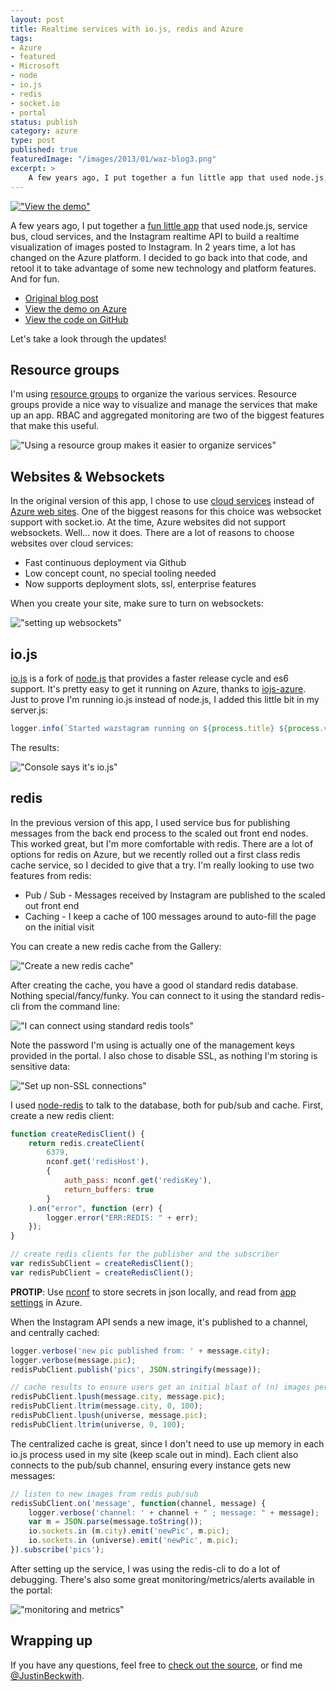 ```yaml
---
layout: post
title: Realtime services with io.js, redis and Azure
tags:
- Azure
- featured
- Microsoft
- node
- io.js
- redis
- socket.io
- portal
status: publish
category: azure
type: post
published: true
featuredImage: "/images/2013/01/waz-blog3.png"
excerpt: >
    A few years ago, I put together a fun little app that used node.js, service bus, cloud services, and the Instagram realtime API to build a realtime visualization of images posted to Instagram. In 2 years time, a lot has changed on the Azure platform.  I decided to go back into that code, and retool it to take advantage of some new technology and platform features.  And for fun.
---
```


[!["View the demo"](/images/2013/01/waz-screenshot.png)](https://wazstagram.azurewebsites.net)

A few years ago, I put together a [fun little app](https://jbeckwith.com/2013/01/30/building-scalable-realtime-services-with-node-js-socket-io-and-windows-azure/) that used node.js, service bus, cloud services, and the Instagram realtime API to build a realtime visualization of images posted to Instagram. In 2 years time, a lot has changed on the Azure platform.  I decided to go back into that code, and retool it to take advantage of some new technology and platform features.  And for fun.

- [Original blog post](https://jbeckwith.com/2013/01/30/building-scalable-realtime-services-with-node-js-socket-io-and-windows-azure/)
- [View the demo on Azure](https://wazstagram.azurewebsites.net/)
- [View the code on GitHub](https://github.com/JustinBeckwith/wazstagram)

Let's take a look through the updates!


## Resource groups

I'm using [resource groups](http://azure.microsoft.com/en-us/documentation/articles/azure-preview-portal-using-resource-groups/) to organize the various services.  Resource groups provide a nice way to visualize and manage the services that make up an app.  RBAC and aggregated monitoring are two of the biggest features that make this useful.

!["Using a resource group makes it easier to organize services"](/images/2015/wazstagram/resource-group.png)


## Websites & Websockets

In the original version of this app, I chose to use [cloud services](http://azure.microsoft.com/en-us/services/cloud-services/) instead of [Azure web sites](http://azure.microsoft.com/en-us/documentation/services/websites/).  One of the biggest reasons for this choice was websocket support with socket.io.  At the time, Azure websites did not support websockets.  Well...  now it does.  There are a lot of reasons to choose websites over cloud services:

- Fast continuous deployment via Github
- Low concept count, no special tooling needed
- Now supports deployment slots, ssl, enterprise features

When you create your site, make sure to turn on websockets:

!["setting up websockets"](/images/2015/wazstagram/websockets.png)


## io.js

[io.js](https://iojs.org/) is a fork of [node.js](http://nodejs.org/) that provides a faster release cycle and es6 support.  It's pretty easy to get it running on Azure, thanks to [iojs-azure](https://github.com/felixrieseberg/iojs-azure).  Just to prove I'm running io.js instead of node.js, I added this little bit in my server.js:

```js
logger.info(`Started wazstagram running on ${process.title} ${process.version}`);
```

The results:

!["Console says it's io.js"](/images/2015/wazstagram/iojs.png)


## redis

In the previous version of this app, I used service bus for publishing messages from the back end process to the scaled out front end nodes.  This worked great, but I'm more comfortable with redis.  There are a lot of options for redis on Azure, but we recently rolled out a first class redis cache service, so I decided to give that a try.  I'm really looking to use two features from redis:

- Pub / Sub - Messages received by Instagram are published to the scaled out front end
- Caching - I keep a cache of 100 messages around to auto-fill the page on the initial visit

You can create a new redis cache from the Gallery:

!["Create a new redis cache"](/images/2015/wazstagram/redis-create.png)

After creating the cache, you have a good ol standard redis database. Nothing special/fancy/funky.  You can connect to it using the standard redis-cli from the command line:

!["I can connect using standard redis tools"](/images/2015/wazstagram/redis-cli.png)

Note the password I'm using is actually one of the management keys provided in the portal.  I also chose to disable SSL, as nothing I'm storing is sensitive data:

!["Set up non-SSL connections"](/images/2015/wazstagram/redis-ssl.png)

I used [node-redis](https://github.com/mranney/node_redis) to talk to the database, both for pub/sub and cache.  First, create a new redis client:

```js
function createRedisClient() {
    return redis.createClient(
        6379,
        nconf.get('redisHost'),
        {
            auth_pass: nconf.get('redisKey'),
            return_buffers: true
        }
    ).on("error", function (err) {
        logger.error("ERR:REDIS: " + err);
    });
}

// create redis clients for the publisher and the subscriber
var redisSubClient = createRedisClient();
var redisPubClient = createRedisClient();
```

**PROTIP**:  Use [nconf](https://github.com/flatiron/nconf) to store secrets in json locally, and read from [app settings](http://azure.microsoft.com/blog/2013/07/17/windows-azure-web-sites-how-application-strings-and-connection-strings-work/) in Azure.

When the Instagram API sends a new image, it's published to a channel, and centrally cached:

```js
logger.verbose('new pic published from: ' + message.city);
logger.verbose(message.pic);
redisPubClient.publish('pics', JSON.stringify(message));

// cache results to ensure users get an initial blast of (n) images per city
redisPubClient.lpush(message.city, message.pic);
redisPubClient.ltrim(message.city, 0, 100);
redisPubClient.lpush(universe, message.pic);
redisPubClient.ltrim(universe, 0, 100);
```

The centralized cache is great, since I don't need to use up memory in each io.js process used in my site (keep scale out in mind).  Each client also connects to the pub/sub channel, ensuring every instance gets new messages:

```js
// listen to new images from redis pub/sub
redisSubClient.on('message', function(channel, message) {
    logger.verbose('channel: ' + channel + " ; message: " + message);
    var m = JSON.parse(message.toString());
    io.sockets.in (m.city).emit('newPic', m.pic);
    io.sockets.in (universe).emit('newPic', m.pic);
}).subscribe('pics');
```

After setting up the service, I was using the redis-cli to do a lot of debugging.  There's also some great monitoring/metrics/alerts available in the portal:

!["monitoring and metrics"](/images/2015/wazstagram/redis-mon.png)

## Wrapping up

If you have any questions, feel free to [check out the source](http://github.com/JustinBeckwith/wazstagram), or find me [@JustinBeckwith](https://twitter.com/JustinBeckwith).

